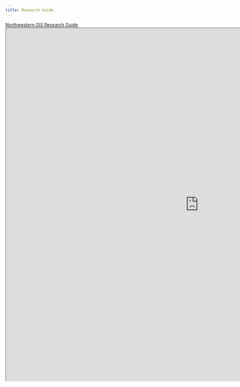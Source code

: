 ```yaml
---
title: Research Guide
---
```

<html>
  <a href="https://libguides.northwestern.edu/gis">Northwestern GIS Research Guide</a>
  <br>
<center><iframe src="https://libguides.northwestern.edu/gis" width=1200px height=1100px></iframe> 
